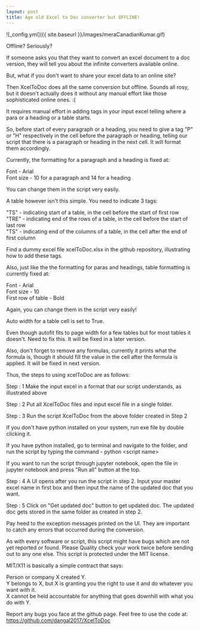 ```yaml
---
layout: post
title: Age old Excel to Doc converter but OFFLINE!
---
```




![_config.yml]({{ site.baseurl }}/images/meraCanadianKumar.gif)


Offline? Seriously?  

If someone asks you that they want to convert an excel document to a doc version, they will tell you about the infinite converters available online.  

But, what if you don't want to share your excel data to an online site?  

Then XcelToDoc does all the same conversion but offline. Sounds all rosy, but it doesn't actually does it without any manual effort like those sophisticated online ones. :(   

It requires manual effort in adding tags in your input excel telling where a para or a heading or a table starts.  

So, before start of every paragraph or a heading, you need to give a tag "P" or "H" respectively in the cell before the paragraph or heading, telling our script that there is a paragraph or heading in the next cell. It will format them accordingly.  

Currently, the formatting for a paragraph and a heading is fixed at:  

Font - Arial  
Font size - 10 for a paragraph and 14 for a heading  

You can change them in the script very easily.  

A table however isn't this simple. You need to indicate 3 tags:  

"TS" - indicating start of a table, in the cell before the start of first row  
"TRE" - indicating end of the rows of a table, in the cell before the start of last row  
"TS" - indicating end of the columns of a table, in the cell after the end of first column  

Find a dummy excel file xcelToDoc.xlsx in the github repository, illustrating how to add these tags.  

Also, just like the the formatting for paras and headings, table formatting is currently fixed at:  

Font - Arial   
Font size - 10  
First row of table - Bold  

Again, you can change them in the script very easily!    

Auto width for a table cell is set to True.  

Even though autofit fits to page width for a few tables but for most tables it doesn't. Need to fix this. It will be fixed in a later version.  

Also, don't forget to remove any formulas, currently it prints what the formula is, though it should fill the value in the cell after the formula is applied. It will be fixed in next version.    
  
Thus, the steps to using xcelToDoc are as follows:  

Step : 1 Make the input excel in a format that our script understands, as illustrated above  

Step : 2 Put all XcelToDoc files and input excel file in a single folder.  

Step : 3 Run the script XcelToDoc from the above folder created in Step 2  

If you don't have python installed on your system, run exe file by double clicking it.  

If you have python installed, go to terminal and navigate to the folder, and run the script by typing the command -
python \<script name\>  

If you want to run the script through jupyter notebook, open the file in jupyter notebook and press "Run all" button at the top.  

Step : 4 A UI opens after you run the script in step 2. Input your master excel name in first box and then input the name of the updated doc that you want.  

Step : 5 Click on "Get updated doc" button to get updated doc. The updated doc gets stored in the same folder as created in step 2.  

Pay heed to the exception messages printed on the UI. They are important to catch any errors that occurred during the conversion.  

As with every software or script, this script might have bugs which are not yet reported or found. Please Quality check your work twice before sending out to any one else. This script is protected under the MIT license.    

MIT/X11 is basically a simple contract that says:  

Person or company X created Y.  
Y belongs to X, but X is granting you the right to use it and do whatever you want with it.  
X cannot be held accountable for anything that goes downhill with what you do with Y.  

Report any bugs you face at the github page. Feel free to use the code at:  
https://github.com/dangal2017/XcelToDoc
